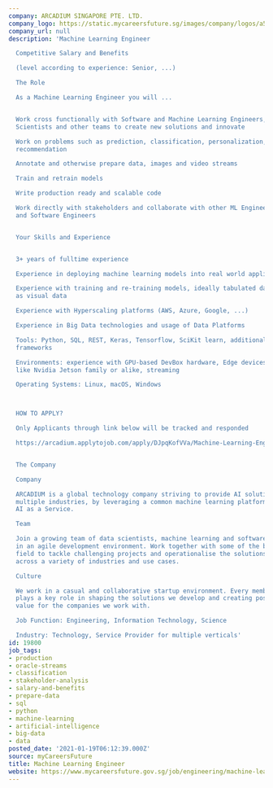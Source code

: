 ```yaml
---
company: ARCADIUM SINGAPORE PTE. LTD.
company_logo: https://static.mycareersfuture.sg/images/company/logos/a55f00884632e49c7ee87fab2b75fe90/arcadium-singapore.png
company_url: null
description: 'Machine Learning Engineer

  Competitive Salary and Benefits

  (level according to experience: Senior, ...)

  The Role

  As a Machine Learning Engineer you will ...


  Work cross functionally with Software and Machine Learning Engineers, other Data
  Scientists and other teams to create new solutions and innovate

  Work on problems such as prediction, classification, personalization, individualization,
  recommendation

  Annotate and otherwise prepare data, images and video streams

  Train and retrain models

  Write production ready and scalable code

  Work directly with stakeholders and collaborate with other ML Engineers, Data Scientists
  and Software Engineers


  Your Skills and Experience


  3+ years of fulltime experience

  Experience in deploying machine learning models into real world applications

  Experience with training and re-training models, ideally tabulated data as well
  as visual data

  Experience with Hyperscaling platforms (AWS, Azure, Google, ...)

  Experience in Big Data technologies and usage of Data Platforms

  Tools: Python, SQL, REST, Keras, Tensorflow, SciKit learn, additional ML and DL
  frameworks

  Environments: experience with GPU-based DevBox hardware, Edge devices with GPU/Tensorcores/NeuralEngine
  like Nvidia Jetson family or alike, streaming

  Operating Systems: Linux, macOS, Windows



  HOW TO APPLY?

  Only Applicants through link below will be tracked and responded

  https://arcadium.applytojob.com/apply/DJpqKofVVa/Machine-Learning-Engineer?source=mycareersfuture


  The Company

  Company

  ARCADIUM is a global technology company striving to provide AI solutions across
  multiple industries, by leveraging a common machine learning platform to deliver
  AI as a Service.

  Team

  Join a growing team of data scientists, machine learning and software engineers
  in an agile development environment. Work together with some of the best in the
  field to tackle challenging projects and operationalise the solutions you develop
  across a variety of industries and use cases.

  Culture

  We work in a casual and collaborative startup environment. Every member of the team
  plays a key role in shaping the solutions we develop and creating positive business
  value for the companies we work with.

  Job Function: Engineering, Information Technology, Science

  Industry: Technology, Service Provider for multiple verticals'
id: 19800
job_tags:
- production
- oracle-streams
- classification
- stakeholder-analysis
- salary-and-benefits
- prepare-data
- sql
- python
- machine-learning
- artificial-intelligence
- big-data
- data
posted_date: '2021-01-19T06:12:39.000Z'
source: myCareersFuture
title: Machine Learning Engineer
website: https://www.mycareersfuture.gov.sg/job/engineering/machine-learning-engineer-arcadium-singapore-8a522d96b10c77af0b5091623846ae38
---
```

